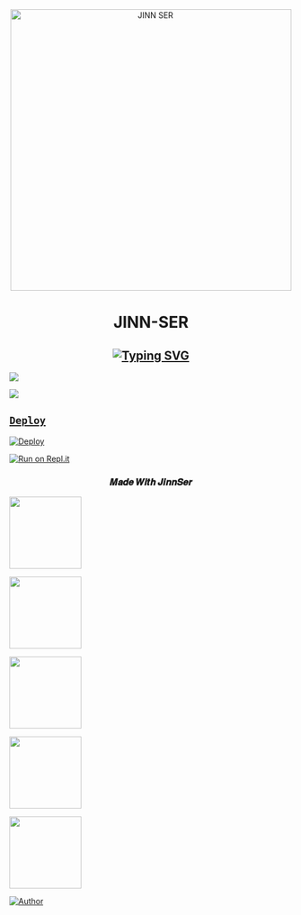 
<div align="center">

<img src="https://www.linkpicture.com/q/20210916_102618.jpg" alt="JINN SER" width="500" />

# JINN-SER

## [![Typing SVG](https://readme-typing-svg.herokuapp.com?font=Lemon+milk&color=F70000&lines=Welcome+to+JINN-SER+WA+Bot+repo;Created+by+Devalal;This+is+a+Featured+bot;With+Love+JINN-SER)](https://git.io/typing-svg)

</div>

<p align="center">

  <a href="https://instagram.com/_.deva_lal._"><img src="https://img.shields.io/badge/Instagram-E4405F?style=for-the-badge&logo=instagram&logoColor=white"/> 

  <a href="https://wa.me/33607700707"><img src="https://img.shields.io/badge/WhatsApp-25D366?style=for-the-badge&logo=whatsapp&logoColor=white" />

</p>

## `Deploy`

[![Deploy](https://www.herokucdn.com/deploy/button.svg)](https://heroku.com/deploy?template=https://github.com/JINN-SER/whatsapp-bot/)

[![Run on Repl.it](https://repl.it/badge/github/quiec/whatsAlfa)](https://replit.com/@JINN-SER/baileys-qr-1#index.js)

<h3 align="center">𝑴𝒂𝒅𝒆 𝑾𝒊𝒕𝒉 𝑱𝒊𝒏𝒏𝑺𝒆𝒓</h3>

<p align="center">

  <a href="https://github.com/JINN-SER"><img src="https://i.imgur.com/X8MUqgj.jpeg" height="128" width="128" /></a>

  <a href="https://github.com/DENIS"><img src="https://i.imgur.com/iCBCQGe.jpeg" height="128" width="128" /></a>

  <a href="https://github.com/BotSerOfc"><img src="https://i.imgur.com/4J1ND8N.jpeg" height="128" width="128" /></a>

  <a href="https://github.com/Adithhariuesrbot"><img src="https://i.imgur.com/NGDAvG9.jpeg" height="128" width="128" /></a>

  <a href="https://github.com/spyro-ser-ofc"><img src="https://i.imgur.com/pKI0URL.jpeg" height="128" width="128" /></a>

</p>

<p align="center">

  <a href="https://github.com/JINN-SER"><img title="Author" src="https://img.shields.io/badge/Author-JINN-purple.svg?style=for-the-badge&logo=github" /></a>


